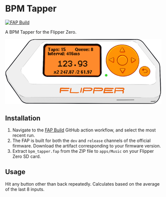 # BPM Tapper

[![FAP Build](https://github.com/ezod/flipperzero-bpm-tapper/actions/workflows/build.yml/badge.svg)](https://github.com/ezod/flipperzero-bpm-tapper/actions/workflows/build.yml)

A BPM Tapper for the Flipper Zero.

![ui](ui.png)

## Installation

1. Navigate to the [FAP Build](https://github.com/ezod/flipperzero-bpm-tapper/actions/workflows/build.yml)
   GitHub action workflow, and select the most recent run.
2. The FAP is built for both the `dev` and `release` channels of the official
   firmware. Download the artifact corresponding to your firmware version.
3. Extract `bpm_tapper.fap` from the ZIP file to `apps/Music` on your Flipper
   Zero SD card.

## Usage

Hit any button other than back repeatedly. Calculates based on the average of the last 8 inputs.
